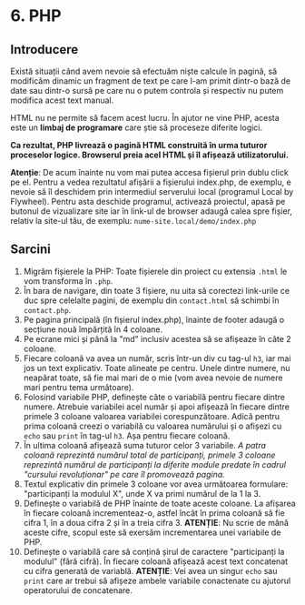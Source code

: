 # 6. PHP

## Introducere

Există situații când avem nevoie să efectuăm niște calcule în pagină, să modificăm dinamic un fragment de text pe care l-am primit dintr-o bază de date sau dintr-o sursă pe care nu o putem controla și respectiv nu putem modifica acest text manual. 

HTML nu ne permite să facem acest lucru. În ajutor ne vine PHP, acesta este un **limbaj de programare** care știe să proceseze diferite logici.

**Ca rezultat, PHP livrează o pagină HTML construită în urma tuturor proceselor logice. Browserul preia acel HTML și îl afișează utilizatorului.** 

**Atenție**: De acum înainte nu vom mai putea accesa fișierul prin dublu click pe el. Pentru a vedea rezultatul afișării a fișierului index.php, de exemplu, e nevoie să îl deschidem prin intermediul serverului local (programul Local by Flywheel). Pentru asta deschide programul, activează proiectul, apasă pe butonul de vizualizare site iar în link-ul de browser adaugă calea spre fișier, relativ la site-ul tău, de exemplu: `nume-site.local/demo/index.php`

## Sarcini

1. Migrăm fișierele la PHP: Toate fișierele din proiect cu extensia `.html` le vom transforma în `.php`. 
2. În bara de navigare, din toate 3 fișiere, nu uita să corectezi link-urile ce duc spre celelalte pagini, de exemplu din `contact.html` să schimbi în `contact.php`.
3. Pe pagina principală (în fișierul index.php), înainte de footer adaugă o secțiune nouă împărțită în 4 coloane. 
4. Pe ecrane mici și până la "md" inclusiv acestea să se afișeaze în câte 2 coloane. 
5. Fiecare coloană va avea un număr, scris într-un div cu tag-ul `h3`, iar mai jos un text explicativ. Toate alineate pe centru. Unele dintre numere, nu neapărat toate, să fie mai mari de o mie (vom avea nevoie de numere mari pentru tema următoare).
6. Folosind variabile PHP, definește câte o variabilă pentru fiecare dintre numere. Atrebuie variabilei acel număr și apoi afișează în fiecare dintre primele 3 coloane valoarea variabilei corespunzătoare. Adică pentru prima coloană creezi o variabilă cu valoarea numărului și o afișezi cu `echo` sau `print` în tag-ul `h3`. Așa pentru fiecare coloană. 
7. În ultima coloană afișează suma tuturor celor 3 variabile. *A patra coloană reprezintă numărul total de participanți, primele 3 coloane reprezintă numărul de participanți la diferite module predate în cadrul "cursului revoluționar" pe care îl promovează pagina.*
8. Textul explicativ din primele 3 coloane vor avea următoarea formulare: "participanți la modulul X", unde X va primi numărul de la 1 la 3.
9. Definește o variabilă de PHP înainte de toate aceste coloane. La afișarea în fiecare coloană incrementeaz-o, astfel încât în prima coloană să fie cifra 1, în a doua cifra 2 și în a treia cifra 3. 
**ATENȚIE**: Nu scrie de mână aceste cifre, scopul este să exersăm incrementarea unei variabile de PHP. 
10. Definește o variabilă care să conțină șirul de caractere "participanți la modulul" (fără cifră). În fiecare coloană afișează acest text concatenat cu cifra generată de variablă. 
**ATENȚIE**: Vei avea un singur `echo` sau `print` care ar trebui să afișeze ambele variabile conactenate cu ajutorul operatorului de concatenare.